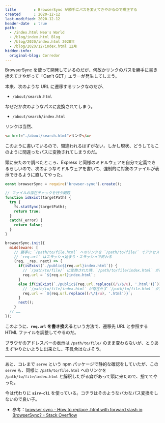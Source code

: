 ```yaml
---
title        : BrowserSync が勝手にパスを変えてきやがるので矯正する
created      : 2020-12-12
last-modified: 2020-12-12
header-date  : true
path:
  - /index.html Neo's World
  - /blog/index.html Blog
  - /blog/2020/index.html 2020年
  - /blog/2020/12/index.html 12月
hidden-info:
  original-blog: Corredor
---
```


BrowserSync を使って開発しているのだが、何故かリンクのパスを勝手に書き換えてきやがって「Can't GET」エラーが発生してしまう。

本来、次のような URL に遷移するリンクなのだが、

- `/about/search.html`

なぜだか次のようなパスに変換されてしまう。

- `/about/search/index.html`

リンクは当然、

```html
<a href="./about/search.html">リンク</a>
```

このように書いているので、間違われるはずがない。しかし現状、どうしてもこのように間違ったパスに変換されてしまうのだ。

頭に来たので調べたところ、Express と同様のミドルウェアを自分で定義できるらしいので、次のようなミドルウェアを書いて、強制的に対象のファイルが表示できるように直してやった。

```javascript
const browserSync = require('browser-sync').create();

// ファイルの存在チェックを行う関数
function isExist(targetPath) {
  try {
    fs.statSync(targetPath);
    return true;
  }
  catch(_error) {
    return false;
  }
}

browserSync.init({
  middleware: [
    // 勝手に `/path/to/file.html` へのリンクを `/path/to/file/` でアクセスしようとしてエラーになりやがるので置換する
    // `req.url` はスラッシュ始まり・スラッシュで終わる
    (req, _res, next) => {
      if(isExist(`./public${req.url}index.html`)) {
        // `/path/to/file/` に変換された時、`/path/to/file/index.html` が存在するならその内容を返す
        req.url = `${req.url}index.html`;
      }
      else if(isExist(`./public${req.url.replace((/\/$/u), '.html')}`)) {
        // `/path/to/file/index.html` が存在せず `/path/to/file.html` が存在するならそのファイルへのパスを返す
        req.url = `${req.url.replace((/\/$/u), '.html')}`;
      }
      next();
    }
  // ……
});
```

このように、**`req.url` を書き換える**という方法で、遷移先 URL と参照する HTML ファイルを調整してやるのだ。

ブラウザのアドレスバーの表示は `/path/to/file/` のまま変わらないが、とりあえずやりたいように出来たし、不具合はなさそう。

---

あと、コレまで `serve` という npm パッケージで静的な確認をしていたが、この `serve` も、同様に `/path/to/file.html` へのリンクを `/path/to/file/index.html` と解釈したがる癖があって頭に来たので、捨ててやった。

今は代わりに **`sirv-cli`** を使っている。コチラはそのようなバカなパス変換をしないので良い子。

- 参考：[browser sync - How to replace .html with forward slash in BrowserSync? - Stack Overflow](https://stackoverflow.com/questions/40682372/how-to-replace-html-with-forward-slash-in-browsersync)
